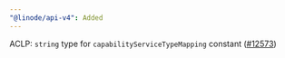 ```yaml
---
"@linode/api-v4": Added
---
```


ACLP: `string` type for `capabilityServiceTypeMapping` constant ([#12573](https://github.com/linode/manager/pull/12573))
